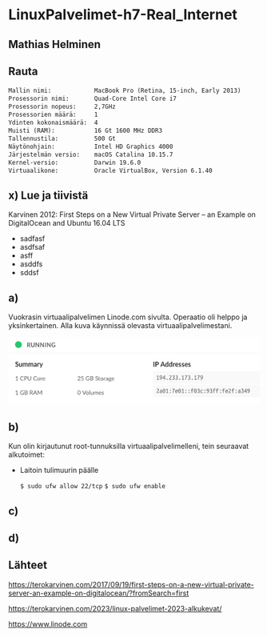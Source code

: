 # LinuxPalvelimet-h7-Real_Internet

## Mathias Helminen

## Rauta
    Mallin nimi:            MacBook Pro (Retina, 15-inch, Early 2013)
    Prosessorin nimi:       Quad-Core Intel Core i7
    Prosessorin nopeus:     2,7GHz
    Prosessorien määrä:     1
    Ydinten kokonaismäärä:  4
    Muisti (RAM):           16 Gt 1600 MHz DDR3
    Tallennustila:          500 Gt
    Näytönohjain:           Intel HD Graphics 4000
    Järjestelmän versio:    macOS Catalina 10.15.7
    Kernel-versio:          Darwin 19.6.0
    Virtuaalikone:          Oracle VirtualBox, Version 6.1.40
    
## x) Lue ja tiivistä

Karvinen 2012: First Steps on a New Virtual Private Server – an Example on DigitalOcean and Ubuntu 16.04 LTS
- sadfasf
- asdfsaf
- asff
- asddfs
- sddsf

## a)

Vuokrasin virtuaalipalvelimen Linode.com sivulta. Operaatio oli helppo ja yksinkertainen. Alla kuva käynnissä olevasta virtuaalipalvelimestani.

![Add file: Upload](linode-h7.png)

## b)

Kun olin kirjautunut root-tunnuksilla virtuaalipalvelimelleni, tein seuraavat alkutoimet:

- Laitoin tulimuurin päälle

    ``$ sudo ufw allow 22/tcp``
    ``$ sudo ufw enable``

## c)




## d)






## Lähteet

https://terokarvinen.com/2017/09/19/first-steps-on-a-new-virtual-private-server-an-example-on-digitalocean/?fromSearch=first

https://terokarvinen.com/2023/linux-palvelimet-2023-alkukevat/

https://www.linode.com
